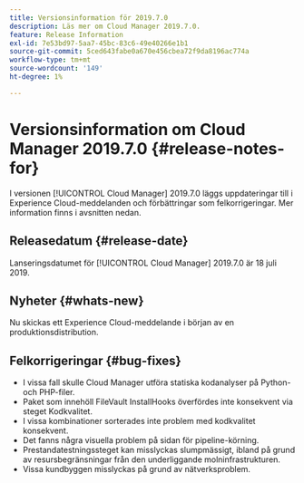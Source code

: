 ```yaml
---
title: Versionsinformation för 2019.7.0
description: Läs mer om Cloud Manager 2019.7.0.
feature: Release Information
exl-id: 7e53bd97-5aa7-45bc-83c6-49e40266e1b1
source-git-commit: 5ced643fabe0a670e456cbea72f9da8196ac774a
workflow-type: tm+mt
source-wordcount: '149'
ht-degree: 1%

---
```


# Versionsinformation om Cloud Manager 2019.7.0 {#release-notes-for}

I versionen [!UICONTROL Cloud Manager] 2019.7.0 läggs uppdateringar till i Experience Cloud-meddelanden och förbättringar som felkorrigeringar. Mer information finns i avsnitten nedan.

## Releasedatum {#release-date}

Lanseringsdatumet för [!UICONTROL Cloud Manager] 2019.7.0 är 18 juli 2019.

## Nyheter {#whats-new}

Nu skickas ett Experience Cloud-meddelande i början av en produktionsdistribution.

## Felkorrigeringar {#bug-fixes}

* I vissa fall skulle Cloud Manager utföra statiska kodanalyser på Python- och PHP-filer.
* Paket som innehöll FileVault InstallHooks överfördes inte konsekvent via steget Kodkvalitet.
* I vissa kombinationer sorterades inte problem med kodkvalitet konsekvent.
* Det fanns några visuella problem på sidan för pipeline-körning.
* Prestandatestningssteget kan misslyckas slumpmässigt, ibland på grund av resursbegränsningar från den underliggande molninfrastrukturen.
* Vissa kundbyggen misslyckas på grund av nätverksproblem.
